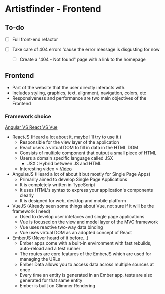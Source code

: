 # Artistfinder - Frontend

## To-do

- [ ] Full front-end refactor

- [ ] Take care of 404 errors 'cause the error message is disgusting for now
  - [ ] Create a "404 - Not found" page with a link to the homepage

## Frontend

- Part of the website that the user directly interacts with.
- Includes styling, graphics, text, alignment, navigation, colors, etc
- Responsiveness and performance are two main objectives of the Frontend

### Framework choice

[Angular VS React VS Vue](https://youtu.be/PCgM44dSTsk)

- ReactJS (Heard a lot about it, maybe I'll try to use it.)
  - Responsible for the view layer of the application
  - React users a virtual DOM to fill in data in the HTML DOM
  - Consists of multiple component that output a small piece of HTML
  - Users a domain specific language called JSX
    - JSX : Hybrid between JS and HTML
  - Interesting video > [Video](https://youtu.be/LwU798HJIrZ)
- AngularJS (Heard a lot of about it but mostly for Single Page Apps)
  - Primarily aimed to develop Single Page Applications
  - It is completely written in TypeScript
  - It uses HTML's syntax to express your application's components clearly
  - It is designed for web, desktop and mobile platform
- VueJS (Already seen some things about Vue, not sure if it will be the framework I need)
  - Used to develop user intefaces and single page applications
  - Vue is focused on the view and model layer of the MVC framework
  - Vue uses reactive two-way data binding
  - Vue uses virtual DOM as an adopted concept of React
- EmberJS (Never heard of it before...)
  - Ember apps come with a built-in environment with fast rebuilds, auto-reload and a test runner
  - The routes are core features of the EmberJS which are used for managing the URLs
  - Ember Data allows you to access data across multiple sources at once
  - Every time an entity is generated in an Ember app, tests are also generated for that same entity
  - Ember is built on Glimmer Rendering